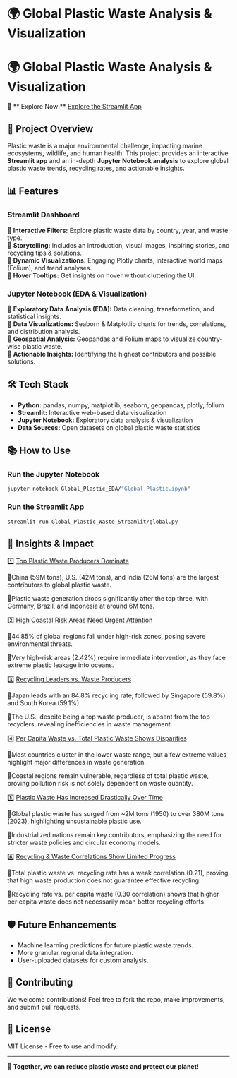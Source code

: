 # 🌍 Global Plastic Waste Analysis & Visualization

# 🌍 Global Plastic Waste Analysis & Visualization  

🔗 ** Explore Now:** [Explore the Streamlit App](https://globalplasticanalysis-e9kxethukbcbpxo6pvt23t.streamlit.app/)  

## 🌱 Project Overview
Plastic waste is a major environmental challenge, impacting marine ecosystems, wildlife, and human health. This project provides an interactive **Streamlit app** and an in-depth **Jupyter Notebook analysis** to explore global plastic waste trends, recycling rates, and actionable insights.

## 📊 Features
### **Streamlit Dashboard**
🔹 **Interactive Filters:** Explore plastic waste data by country, year, and waste type.  
🔹 **Storytelling:** Includes an introduction, visual images, inspiring stories, and recycling tips & solutions.  
🔹 **Dynamic Visualizations:** Engaging Plotly charts, interactive world maps (Folium), and trend analyses.  
🔹 **Hover Tooltips:** Get insights on hover without cluttering the UI.  



### **Jupyter Notebook (EDA & Visualization)**
🔹 **Exploratory Data Analysis (EDA):** Data cleaning, transformation, and statistical insights.  
🔹 **Data Visualizations:** Seaborn & Matplotlib charts for trends, correlations, and distribution analysis.  
🔹 **Geospatial Analysis:** Geopandas and Folium maps to visualize country-wise plastic waste.  
🔹 **Actionable Insights:** Identifying the highest contributors and possible solutions.  

## 🛠️ Tech Stack
- **Python:** pandas, numpy, matplotlib, seaborn, geopandas, plotly, folium
- **Streamlit:** Interactive web-based data visualization
- **Jupyter Notebook:** Exploratory data analysis & visualization
- **Data Sources:** Open datasets on global plastic waste statistics

## 📚 How to Use
### **Run the Jupyter Notebook**
```bash
jupyter notebook Global_Plastic_EDA/"Global Plastic.ipynb"
```

### **Run the Streamlit App**
```bash
streamlit run Global_Plastic_Waste_Streamlit/global.py
```

## 🌿 Insights & Impact
1️⃣ <ins>Top Plastic Waste Producers Dominate</ins>

🔹China (59M tons), U.S. (42M tons), and India (26M tons) are the largest contributors to global plastic waste.

🔹Plastic waste generation drops significantly after the top three, with Germany, Brazil, and Indonesia at around 6M tons.

2️⃣ <ins>High Coastal Risk Areas Need Urgent Attention</ins>

🔹44.85% of global regions fall under high-risk zones, posing severe environmental threats.

🔹Very high-risk areas (2.42%) require immediate intervention, as they face extreme plastic leakage into oceans.

3️⃣ <ins>Recycling Leaders vs. Waste Producers</ins>

🔹Japan leads with an 84.8% recycling rate, followed by Singapore (59.8%) and South Korea (59.1%).

🔹The U.S., despite being a top waste producer, is absent from the top recyclers, revealing inefficiencies in waste management.

4️⃣ <ins>Per Capita Waste vs. Total Plastic Waste Shows Disparities</ins>

🔹Most countries cluster in the lower waste range, but a few extreme values highlight major differences in waste generation.

🔹Coastal regions remain vulnerable, regardless of total plastic waste, proving pollution risk is not solely dependent on waste quantity.

5️⃣ <ins>Plastic Waste Has Increased Drastically Over Time</ins>

🔹Global plastic waste has surged from ~2M tons (1950) to over 380M tons (2023), highlighting unsustainable plastic use.

🔹Industrialized nations remain key contributors, emphasizing the need for stricter waste policies and circular economy models.

6️⃣ <ins>Recycling & Waste Correlations Show Limited Progress</ins>

🔹Total plastic waste vs. recycling rate has a weak correlation (0.21), proving that high waste production does not guarantee effective recycling.

🔹Recycling rate vs. per capita waste (0.30 correlation) shows that higher per capita waste does not necessarily mean better recycling efforts.


## 🛡️ Future Enhancements
- Machine learning predictions for future plastic waste trends.
- More granular regional data integration.
- User-uploaded datasets for custom analysis.

## 🚀 Contributing
We welcome contributions! Feel free to fork the repo, make improvements, and submit pull requests.


## 📢 License
MIT License - Free to use and modify.

---
🌱 **Together, we can reduce plastic waste and protect our planet!**
